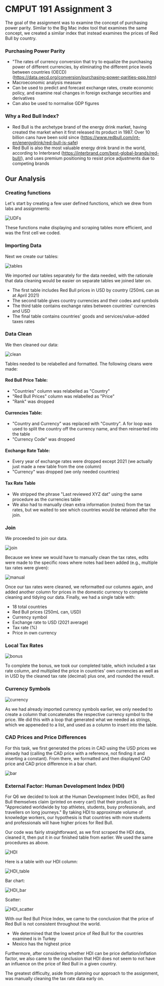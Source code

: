 # CMPUT 191 Assignment 3

The goal of the assignment was to examine the concept of purchasing power parity. Similar to the Big Mac index tool that examines the same concept, we created a similar index that instead examines the prices of Red Bull by country.

### Purchasing Power Parity
* "The rates of currency conversion that try to equalize the purchasing power of different currencies, by eliminating the different price levels between countries (OECD) (https://data.oecd.org/conversion/purchasing-power-parities-ppp.htm)
* Macroeconomic analysis measure
* Can be used to predict and forecast exchange rates, create economic policy, and examine real changes in foreign exchange securities and derivatives
* Can also be used to normalise GDP figures

### Why a Red Bull Index?
* Red Bull is the archetype brand of the energy drink market, having created the market when it first released its product in 1987. Over 10 billion cans have been sold since (https://www.redbull.com/int-en/energydrink/red-bull-is-safe)
* Red Bull is also the most valuable energy drink brand in the world, according to Interbrand (https://interbrand.com/best-global-brands/red-bull/), and uses premium positioning to resist price adjustments due to competing brands

## Our Analysis

### Creating functions
Let's start by creating a few user defined functions, which we drew from labs and assignments:

![UDFs](1.png "UDFs")

These functions make displaying and scraping tables more efficient, and was the first cell we coded.

### Importing Data
Next we create our tables:

![tables](2.png "Tables")

We imported our tables separately for the data needed, with the rationale that data cleaning would be easier on separate tables we joined later on. 
* The first table includes Red Bull prices in USD by country (250mL can as at April 2021)
* The second table gives country currencies and their codes and symbols
* The third table contains exchange rates between countries' currencies and USD
* The final table contains countries' goods and services/value-added taxes rates

### Data Clean
We then cleaned our data:

![clean](3.png "Tidying Up")

Tables needed to be relabelled and formatted. The following cleans were made: 

#### Red Bull Price Table: 
* "Countries" column was relabelled as "Country"
* "Red Bull Prices" column was relabelled as "Price"
* "Rank" was dropped


#### Currencies Table:
* "Country and Currency" was replaced with "Country". A for loop was used to split the country off the currency name, and then reinserted into the table
* "Currency Code" was dropped

#### Exchange Rate Table:
* Every year of exchange rates were dropped except 2021 (we actually just made a new table from the one column)
* "Currency" was dropped (we only needed countries)

#### Tax Rate Table
* We stripped the phrase "Last reviewed XYZ dat" using the same procedure as the currencies table
* We also had to manually clean extra information (notes) from the tax rates, but we waited to see which countries would be retained after the join.

### Join
We proceeded to join our data.

![join](4.png "Combine")

Because we knew we would have to manually clean the tax rates, edits were made to the specific rows where notes had been added (e.g., multiple tax rates were given):

![manual](5.png "Manual")

Once our tax rates were cleaned, we reformatted our columns again, and added another column for prices in the domestic currency to complete cleaning and tidying our data. Finally, we had a single table with:
  - 18 total countries
  - Red Bull prices (250mL can, USD)
  - Currency symbol
  - Exchange rate to USD (2021 average)
  - Tax rate (%)
  - Price in own currency

### Local Tax Rates

![bonus](6.png "Local Tax Rates")

To complete the bonus, we took our completed table, which included a tax rate column, and multiplied the price in countries' own currencies as well as in USD by the cleaned tax rate (decimal) plus one, and rounded the result.

### Currency Symbols

![currency](7.png "Displaying Currencies")

As we had already imported currency symbols earlier, we only needed to create a column that concatenates the respective currency symbol to the price. We did this with a loop that generated what we needed as strings, which we appeneded to a list, and used as a column to insert into the table.

### CAD Prices and Price Differences
For this task, we first generated the prices in CAD using the USD prices we already had (calling the CAD price with a reference, not finding it and inserting a constant). From there, we formatted and then displayed CAD price and CAD price difference in a bar chart.

![bar](8.png "Bar Chart")

### External Factor: Human Development Index (HDI)
For Q6 we decided to look at the Human Development Index (HDI), as Red Bull themselves claim (printed on every can!) that their product is "Appreciated worldwide by top athletes, students, busy professionals, and travellers on long journeys." By taking HDI to approximate volume of knowledge workers, our hypothesis is that countries with more students and professionals will have higher prices for Red Bull.

Our code was fairly straightforward, as we first scraped the HDI data, cleaned it, then put it in our finished table from earlier. We used the same procedures as above.

![HDI](9.png "HDI")

Here is a table with our HDI column:

![HDI_table](10.png "HDI Table")

Bar chart:

![HDI_bar](11.png "HDI Bar Chart")

Scatter:

![HDI_scatter](12.png "HDI Scatter Chart")

With our Red Bull Price Index, we came to the conclusion that the price of Red Bull is not consistent throughout the world. 
* We determined that the lowest price of Red Bull for the countries examined is in Turkey
* Mexico has the highest price

Furthermore, after considering whether HDI can be price deflation/inflation factor, we also came to the conclusion that HDI does not seem to not have an influence on the price of Red Bull in a given country. 

The greatest difficulty, aside from planning our approach to the assignment, was manually cleaning the tax rate data early on. 
